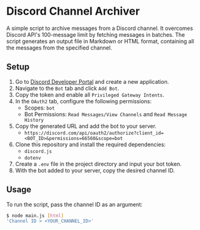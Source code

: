 # Discord Channel Archiver

A simple script to archive messages from a Discord channel. It overcomes Discord API's 100-message limit by fetching messages in batches. The script generates an output file in Markdown or HTML format, containing all the messages from the specified channel.

## Setup

1. Go to [Discord Developer Portal](https://discord.com/developers/applications) and create a new application.
2. Navigate to the `Bot` tab and click `Add Bot`.
3. Copy the token and enable all `Privileged Gateway Intents`.
4. In the `OAuth2` tab, configure the following permissions:
    - Scopes: `bot`
    - Bot Permissions: `Read Messages/View Channels` and `Read Message History`
5. Copy the generated URL and add the bot to your server.
    - `https://discord.com/api/oauth2/authorize?client_id=<BOT_ID>&permissions=66560&scope=bot`
6. Clone this repository and install the required dependencies:
    - `discord.js`
    - `dotenv`
7. Create a `.env` file in the project directory and input your bot token.
8. With the bot added to your server, copy the desired channel ID.

## Usage

To run the script, pass the channel ID as an argument:

```sh
$ node main.js [html]
'Channel ID > <YOUR_CHANNEL_ID>'
```

